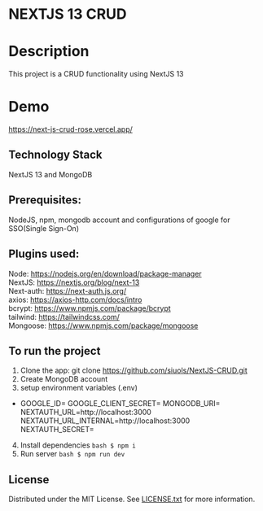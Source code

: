 # NEXTJS 13 CRUD

# Description
This project is a CRUD functionality using NextJS 13

# Demo 
https://next-js-crud-rose.vercel.app/

## Technology Stack
NextJS 13 and MongoDB

## Prerequisites: 
NodeJS, npm, mongodb account and configurations of google for SSO(Single Sign-On)

## Plugins used:
Node: https://nodejs.org/en/download/package-manager<br />
NextJS: https://nextjs.org/blog/next-13<br />
Next-auth: https://next-auth.js.org/<br />
axios: https://axios-http.com/docs/intro<br />
bcrypt: https://www.npmjs.com/package/bcrypt<br />
tailwind: https://tailwindcss.com/<br />
Mongoose: https://www.npmjs.com/package/mongoose

## To run the project
1. Clone the app: git clone https://github.com/siuols/NextJS-CRUD.git
2. Create MongoDB account
3. setup environment variables (.env)
  - GOOGLE_ID=
    GOOGLE_CLIENT_SECRET=
    MONGODB_URI=
    NEXTAUTH_URL=http://localhost:3000
    NEXTAUTH_URL_INTERNAL=http://localhost:3000
    NEXTAUTH_SECRET=
4. Install dependencies ```bash $ npm i ```
5. Run server ```bash $ npm run dev ```
    
## License
Distributed under the MIT License. See [LICENSE.txt](./LICENSE) for more information.
